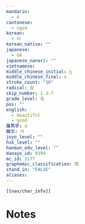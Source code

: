 ```yaml
---
mandarin:
  - é
cantonese:
  - ngo4
korean:
  - 아
korean_native: ""
japanese:
  - GA
japanese_nanori: ""
vietnamese:
middle_chinese_initial: ŋ
middle_chinese_final: ɑ
stroke_count: "10"
radical: 女
skip_number: 1-3-7
grade_level: 名
pos: ""
english:
  - beautiful
  - good
羅馬字: a
韓文: 아
joyo_level: ""
hsk_level: ""
hanmun_edu_level: ""
danayo_id: 8394
mc_id: 3177
graphemic_classification: 我
stand_in: "FALSE"
aliases:
---
```

```meta-bind-embed
[[nav/char_info]]
```

# Notes
